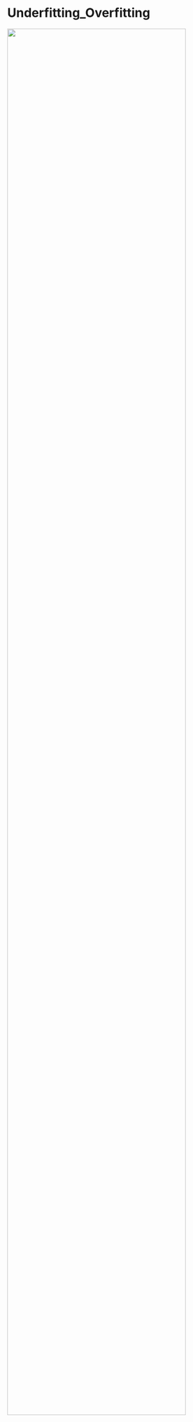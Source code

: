 # Underfitting_Overfitting 
<img src="https://github.com/xiaomeng-huang-study/images_DAAN/blob/main/Scrennshot_2024-07-08_19-08-32.png?raw=" width="90%" /> 
